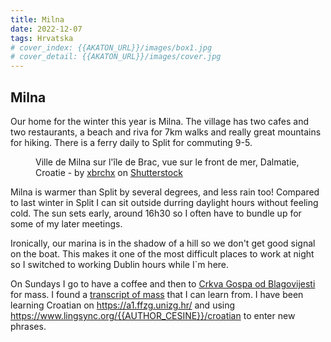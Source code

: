 ```yaml
---
title: Milna
date: 2022-12-07
tags: Hrvatska
# cover_index: {{AKATON_URL}}/images/box1.jpg
# cover_detail: {{AKATON_URL}}/images/cover.jpg
---
```


<h2>Milna</h2>

<p>Our home for the winter this year is Milna. The village has two cafes and two restaurants, a beach and riva for 7km walks and really great mountains for hiking. There is a ferry daily to Split for commuting 9-5. </p>

<figure class="max-width-image">
<img src="{{AKATON_URL}}/images/milna.jpg" alt="" class="wp-image-151"/>
<figcaption class="wp-element-caption">Ville de Milna sur l'île de Brac, vue sur le front de mer, Dalmatie, Croatie - by <a href="https://www.shutterstock.com/fr/g/xbrchx">xbrchx</a> on <a href="https://www.shutterstock.com/fr/image-photo/town-milna-on-brac-island-waterfront-478380118" data-type="URL" data-id="https://www.shutterstock.com/fr/image-photo/town-milna-on-brac-island-waterfront-478380118">Shutterstock</a>
</figcaption>
</figure>

<p>Milna is warmer than Split by several degrees, and less rain too! Compared to last winter in Split I can sit outside durring daylight hours without feeling cold. The sun sets early, around 16h30 so I often have to bundle up for some of my later meetings.</p>

<p>Ironically, our marina is in the shadow of a hill so we don't get good signal on the boat. This makes it one of the most difficult places to work at night so I switched to working Dublin hours while I`m here.</p>

<p>On Sundays I go to have a coffee and then to <a rel="noreferrer noopener" href="https://goo.gl/maps/CZWAsj82QANquJWp9" target="_blank">Crkva Gospa od Blagovijesti</a> for mass. I found a <a href="https://medjugorje.info/medjugorje/index.php/hr/duhovni-program/molitve/misa" target="_blank" rel="noreferrer noopener">transcript of mass</a> that I can learn from. I have been learning Croatian on <a href="https://a1.ffzg.unizg.hr/">https://a1.ffzg.unizg.hr/</a> and using <a href="https://www.lingsync.org/{{AUTHOR_CESINE}}/croatian">https://www.lingsync.org/{{AUTHOR_CESINE}}/croatian</a> to enter new phrases.</p>
